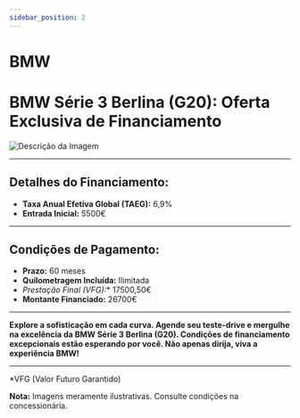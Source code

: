```yaml
---
sidebar_position: 2
---
```


# BMW


# BMW Série 3 Berlina (G20): Oferta Exclusiva de Financiamento

![Descrição da Imagem](https://www.bmw.pt/content/dam/bmw/common/all-models/3-series/sedan/2022/highlights/bmw-3-series-sedan-cp-design-ext-desktop.jpg)

---

## **Detalhes do Financiamento:**

- **Taxa Anual Efetiva Global (TAEG):** 6,9%
- **Entrada Inicial:** 5500€

---

## **Condições de Pagamento:**

- **Prazo:** 60 meses
- **Quilometragem Incluída:** Ilimitada
- **Prestação Final (VFG*):** 17500,50€
- **Montante Financiado:** 26700€

---

**Explore a sofisticação em cada curva. Agende seu teste-drive e mergulhe na excelência da BMW Série 3 Berlina (G20). Condições de financiamento excepcionais estão esperando por você. Não apenas dirija, viva a experiência BMW!**

---

*VFG (Valor Futuro Garantido)

**Nota:** Imagens meramente ilustrativas. Consulte condições na concessionária.









